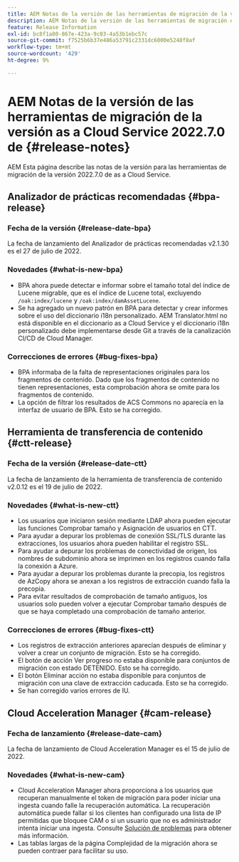 ```yaml
---
title: AEM Notas de la versión de las herramientas de migración de la versión as a Cloud Service 2022.7.0 de
description: AEM Notas de la versión de las herramientas de migración de la versión as a Cloud Service 2022.7.0 de
feature: Release Information
exl-id: bc8f1a80-867e-423a-9c03-4a53b1ebc57c
source-git-commit: f7525b6b37e486a53791c2331dc6000e5248f8af
workflow-type: tm+mt
source-wordcount: '429'
ht-degree: 9%

---
```


# AEM Notas de la versión de las herramientas de migración de la versión as a Cloud Service 2022.7.0 de {#release-notes}

AEM Esta página describe las notas de la versión para las herramientas de migración de la versión 2022.7.0 de as a Cloud Service.

## Analizador de prácticas recomendadas {#bpa-release}

### Fecha de la versión {#release-date-bpa}

La fecha de lanzamiento del Analizador de prácticas recomendadas v2.1.30 es el 27 de julio de 2022.

### Novedades {#what-is-new-bpa}

* BPA ahora puede detectar e informar sobre el tamaño total del índice de Lucene migrable, que es el índice de Lucene total, excluyendo `/oak:index/lucene` y `/oak:index/damAssetLucene`.
* Se ha agregado un nuevo patrón en BPA para detectar y crear informes sobre el uso del diccionario i18n personalizado. AEM Translator.html no está disponible en el diccionario as a Cloud Service y el diccionario i18n personalizado debe implementarse desde Git a través de la canalización CI/CD de Cloud Manager.

### Correcciones de errores {#bug-fixes-bpa}

* BPA informaba de la falta de representaciones originales para los fragmentos de contenido. Dado que los fragmentos de contenido no tienen representaciones, esta comprobación ahora se omite para los fragmentos de contenido.
* La opción de filtrar los resultados de ACS Commons no aparecía en la interfaz de usuario de BPA. Esto se ha corregido.

## Herramienta de transferencia de contenido {#ctt-release}

### Fecha de la versión {#release-date-ctt}

La fecha de lanzamiento de la herramienta de transferencia de contenido v2.0.12 es el 19 de julio de 2022.

### Novedades {#what-is-new-ctt}

* Los usuarios que iniciaron sesión mediante LDAP ahora pueden ejecutar las funciones Comprobar tamaño y Asignación de usuarios en CTT.
* Para ayudar a depurar los problemas de conexión SSL/TLS durante las extracciones, los usuarios ahora pueden habilitar el registro SSL.
* Para ayudar a depurar los problemas de conectividad de origen, los nombres de subdominio ahora se imprimen en los registros cuando falla la conexión a Azure.
* Para ayudar a depurar los problemas durante la precopia, los registros de AzCopy ahora se anexan a los registros de extracción cuando falla la precopia.
* Para evitar resultados de comprobación de tamaño antiguos, los usuarios solo pueden volver a ejecutar Comprobar tamaño después de que se haya completado una comprobación de tamaño anterior.

### Correcciones de errores {#bug-fixes-ctt}

* Los registros de extracción anteriores aparecían después de eliminar y volver a crear un conjunto de migración. Esto se ha corregido.
* El botón de acción Ver progreso no estaba disponible para conjuntos de migración con estado DETENIDO. Esto se ha corregido.
* El botón Eliminar acción no estaba disponible para conjuntos de migración con una clave de extracción caducada. Esto se ha corregido.
* Se han corregido varios errores de IU.

## Cloud Acceleration Manager {#cam-release}

### Fecha de lanzamiento {#release-date-cam}

La fecha de lanzamiento de Cloud Acceleration Manager es el 15 de julio de 2022.

### Novedades {#what-is-new-cam}

* Cloud Acceleration Manager ahora proporciona a los usuarios que recuperan manualmente el token de migración para poder iniciar una ingesta cuando falle la recuperación automática. La recuperación automática puede fallar si los clientes han configurado una lista de IP permitidas que bloquee CAM o si un usuario que no es administrador intenta iniciar una ingesta. Consulte [Solución de problemas](/help/journey-migration/content-transfer-tool/using-content-transfer-tool/ingesting-content.md#troubleshooting) para obtener más información.
* Las tablas largas de la página Complejidad de la migración ahora se pueden contraer para facilitar su uso.
